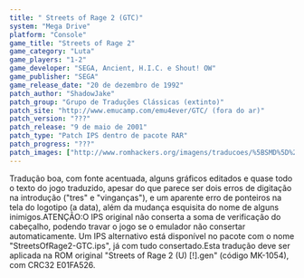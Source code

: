 ```yaml
---
title: " Streets of Rage 2 (GTC)"
system: "Mega Drive"
platform: "Console"
game_title: "Streets of Rage 2"
game_category: "Luta"
game_players: "1-2"
game_developer: "SEGA, Ancient, H.I.C. e Shout! OW"
game_publisher: "SEGA"
game_release_date: "20 de dezembro de 1992"
patch_author: "ShadowJake"
patch_group: "Grupo de Traduções Clássicas (extinto)"
patch_site: "http://www.emucamp.com/emu4ever/GTC/ (fora do ar)"
patch_version: "???"
patch_release: "9 de maio de 2001"
patch_type: "Patch IPS dentro de pacote RAR"
patch_progress: "???"
patch_images: ["http://www.romhackers.org/imagens/traducoes/%5BSMD%5D%20Streets%20of%20Rage%202%20-%20GTC%20-%201.png","http://www.romhackers.org/imagens/traducoes/%5BSMD%5D%20Streets%20of%20Rage%202%20-%20GTC%20-%202.png","http://www.romhackers.org/imagens/traducoes/%5BSMD%5D%20Streets%20of%20Rage%202%20-%20GTC%20-%203.png"]
---
```

Tradução boa, com fonte acentuada, alguns gráficos editados e quase todo o texto do jogo traduzido, apesar do que parece ser dois erros de digitação na introdução ("tres" e "vinganças"), e um aparente erro de ponteiros na tela do logotipo (a data), além da mudança esquisita do nome de alguns inimigos.ATENÇÃO:O IPS original não conserta a soma de verificação do cabeçalho, podendo travar o jogo se o emulador não consertar automaticamente. Um IPS alternativo está disponível no pacote com o nome "StreetsOfRage2-GTC.ips", já com tudo consertado.Esta tradução deve ser aplicada na ROM original "Streets of Rage 2 (U) [!].gen" (código MK-1054), com CRC32 E01FA526.